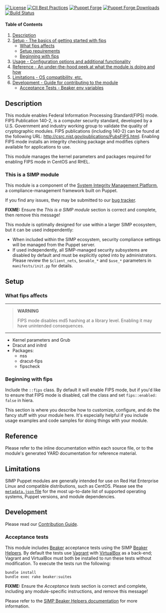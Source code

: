 [![License](https://img.shields.io/:license-apache-blue.svg)](http://www.apache.org/licenses/LICENSE-2.0.html)
[![CII Best Practices](https://bestpractices.coreinfrastructure.org/projects/73/badge)](https://bestpractices.coreinfrastructure.org/projects/73)
[![Puppet Forge](https://img.shields.io/puppetforge/v/simp/fips.svg)](https://forge.puppetlabs.com/simp/fips)
[![Puppet Forge Downloads](https://img.shields.io/puppetforge/dt/simp/fips.svg)](https://forge.puppetlabs.com/simp/fips)
[![Build Status](https://travis-ci.org/simp/pupmod-simp-fips.svg)](https://travis-ci.org/simp/pupmod-simp-fips)

#### Table of Contents

1. [Description](#description)
2. [Setup - The basics of getting started with fips](#setup)
    * [What fips affects](#what-fips-affects)
    * [Setup requirements](#setup-requirements)
    * [Beginning with fips](#beginning-with-fips)
3. [Usage - Configuration options and additional functionality](#usage)
4. [Reference - An under-the-hood peek at what the module is doing and how](#reference)
5. [Limitations - OS compatibility, etc.](#limitations)
6. [Development - Guide for contributing to the module](#development)
    * [Acceptance Tests - Beaker env variables](#acceptance-tests)

## Description

This module enables Federal Information Processing Standard(FIPS) mode. FIPS Publication 140-2, is a computer security
standard, developed by a U.S. Government and industry working group to validate the quality of cryptographic modules.
FIPS publications (including 140-2) can be found at the following URL: http://csrc.nist.gov/publications/PubsFIPS.html.
Enabling FIPS mode installs an integrity checking package and modifies ciphers available for applications to use.

This module manages the kernel parameters and packages required for enabling FIPS mode in CentOS and RHEL.

### This is a SIMP module

This module is a component of the [System Integrity Management Platform](https://simp-project.com),
a compliance-management framework built on Puppet.


If you find any issues, they may be submitted to our [bug tracker](https://simp-project.atlassian.net/).

**FIXME:** Ensure the *This is a SIMP module* section is correct and complete, then remove this message!

This module is optimally designed for use within a larger SIMP ecosystem, but it can be used independently:

 * When included within the SIMP ecosystem, security compliance settings will be managed from the Puppet server.
 * If used independently, all SIMP-managed security subsystems are disabled by default and must be explicitly opted into by administrators.  Please review the `$client_nets`, `$enable_*` and `$use_*` parameters in `manifests/init.pp` for details.

## Setup

### What fips affects

-----------------------------------------
> **WARNING**
>
> FIPS mode disables md5 hashing at a library level. Enabling it may have unintended consequences.
-----------------------------------------

* Kernel parameters and Grub
* Dracut and initrd
* Packages:
  * nss
  * dracut-fips
  * fipscheck

### Beginning with fips

Include the `::fips` class. By default it will enable FIPS mode, but if you'd like to ensure that FIPS mode is disabled, call the class and set `fips::enabled: false` in hiera.

This section is where you describe how to customize, configure, and do the fancy stuff with your module here. It's especially helpful if you include usage examples and code samples for doing things with your module.

## Reference

Please refer to the inline documentation within each source file, or to the module's generated YARD documentation for reference material.

## Limitations

SIMP Puppet modules are generally intended for use on Red Hat Enterprise Linux and compatible distributions, such as CentOS. Please see the [`metadata.json` file](./metadata.json) for the most up-to-date list of supported operating systems, Puppet versions, and module dependencies.

## Development

Please read our [Contribution Guide](https://simp.readthedocs.io/en/stable/contributors_guide/index.html).


### Acceptance tests

This module includes [Beaker](https://github.com/puppetlabs/beaker) acceptance tests using the SIMP [Beaker Helpers](https://github.com/simp/rubygem-simp-beaker-helpers).  By default the tests use [Vagrant](https://www.vagrantup.com/) with [VirtualBox](https://www.virtualbox.org) as a back-end; Vagrant and VirtualBox must both be installed to run these tests without modification. To execute the tests run the following:

```shell
bundle install
bundle exec rake beaker:suites
```

**FIXME:** Ensure the *Acceptance tests* section is correct and complete, including any module-specific instructions, and remove this message!

Please refer to the [SIMP Beaker Helpers documentation](https://github.com/simp/rubygem-simp-beaker-helpers/blob/master/README.md) for more information.
